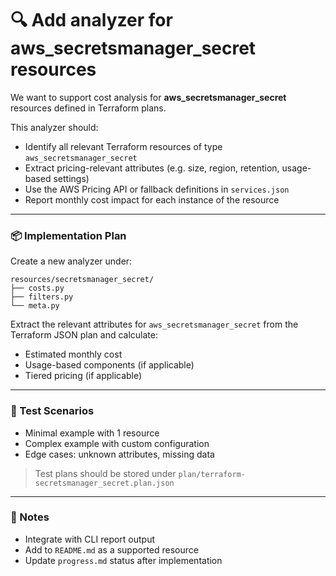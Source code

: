 # 🔍 Add analyzer for aws_secretsmanager_secret resources

We want to support cost analysis for **aws_secretsmanager_secret** resources defined in Terraform plans.

This analyzer should:
- Identify all relevant Terraform resources of type `aws_secretsmanager_secret`
- Extract pricing-relevant attributes (e.g. size, region, retention, usage-based settings)
- Use the AWS Pricing API or fallback definitions in `services.json`
- Report monthly cost impact for each instance of the resource

---

### 📦 Implementation Plan

Create a new analyzer under:

```
resources/secretsmanager_secret/
├── costs.py
├── filters.py
└── meta.py
```

Extract the relevant attributes for `aws_secretsmanager_secret` from the Terraform JSON plan and calculate:
- Estimated monthly cost
- Usage-based components (if applicable)
- Tiered pricing (if applicable)

---

### 🧪 Test Scenarios

- Minimal example with 1 resource
- Complex example with custom configuration
- Edge cases: unknown attributes, missing data

> Test plans should be stored under `plan/terraform-secretsmanager_secret.plan.json`

---

### 🧱 Notes

- Integrate with CLI report output
- Add to `README.md` as a supported resource
- Update `progress.md` status after implementation